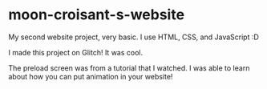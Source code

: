 # moon-croisant-s-website
My second website project, very basic. I use HTML, CSS, and JavaScript :D

I made this project on Glitch! It was cool.

The preload screen was from a tutorial that I watched. I was able to learn about how you can put animation in your website! 
